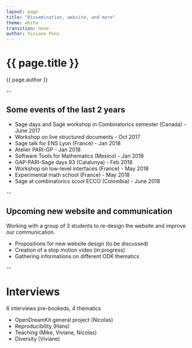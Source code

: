 ```yaml
---
layout: page
title: "Dissemination, website, and more"
theme: white
transition: none
author: Viviane Pons
---
```


# {{ page.title }}

{{ page.author }}


--
## Some events of the last 2 years

- Sage days and Sage workshop in Combinatorics semester (Canada) - June 2017
- Workshop on live structured documents - Oct 2017
- Sage talk for ENS Lyon (France) - Jan 2018
- Atelier PARI-GP - Jan 2018
- Software Tools for Mathematics (Mexico) - Jan 2018
- GAP-PARI-Sage days 93 (Catalunya) - Feb 2018
- Workshop on low-level interfaces (France) - May 2018
- Experimental math school (France) - May 2018
- Sage at combinatorics scool ECCO (Colombia) - June 2018

--
## Upcoming new website and communication

Working with a group of 3 students to re-design the website and improve our communication.

- Propositions for new website design (to be discussed)
- Creation of a stop motion video (in progress)
- Gathering informations on different ODK thematics

--
# Interviews

6 interviews pre-bookeds, 4 thematics

- OpenDreamKit general project (Nicolas)
- Reproducibility (Hans)
- Teaching (Mike, Viviane, Nicolas)
- Diversity (Viviane)


